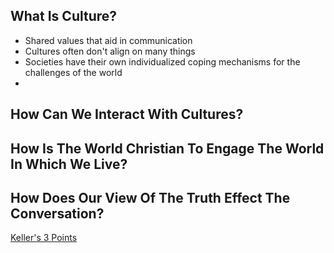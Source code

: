 ## What Is Culture?

- Shared values that aid in communication
- Cultures often don't align on many things
- Societies have their own individualized coping mechanisms for the challenges of the world
- 

## How Can We Interact With Cultures?



## How Is The World Christian To Engage The World In Which We Live?



## How Does Our View Of The Truth Effect The Conversation?

[Keller's 3 Points](notes/Spring%202023/World%20Christian/Class%20Notes/Keller's%203%20Points.md)